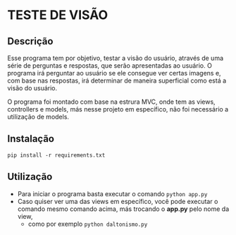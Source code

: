 # TESTE DE VISÃO

## Descrição
Esse programa tem por objetivo, testar a visão do usuário, através de uma série de perguntas e respostas, que serão apresentadas ao usuário. O programa irá perguntar ao usuário se ele consegue ver certas imagens e, com base nas respostas, irá determinar de maneira superficial como está a visão do usuário.

O programa foi montado com base na estrura MVC, onde tem as views, controllers e models, más nesse projeto em específico, não foi necessário a utilização de models.

## Instalação
``pip install -r requirements.txt``

## Utilização
- Para iniciar o programa basta executar o comando ``python app.py``
- Caso quiser ver uma das views em específico, você pode executar o comando mesmo comando acima, más trocando o **app.py** pelo nome da view, 
    - como por exemplo ``python daltonismo.py``